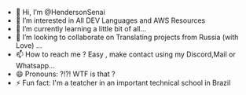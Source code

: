 - 👋 Hi, I’m @HendersonSenai
- 👀 I’m interested in All DEV Languages and AWS Resources 
- 🌱 I’m currently learning a little bit of all...
- 💞️ I’m looking to collaborate on Translating projects from Russia (with Love) ...
- 📫 How to reach me ? Easy , make contact using my Discord,Mail or Whatsapp...
- 😄 Pronouns: ?!?! WTF is that ? 
- ⚡ Fun fact:  I'm a teatcher in an important technical school in Brazil 

<!---
HendersonSenai/HendersonSenai is a ✨ special ✨ repository because its `README.md` (this file) appears on your GitHub profile.
You can click the Preview link to take a look at your changes.
--->
